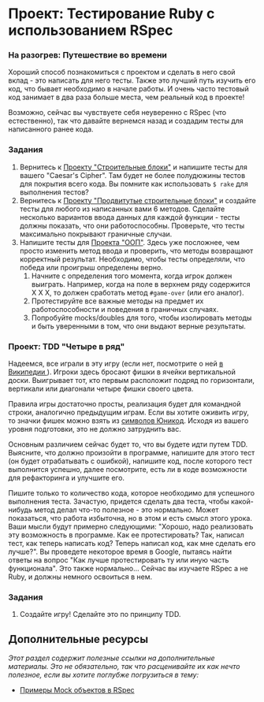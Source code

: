 # Проект: Тестирование Ruby с использованием RSpec

### На разогрев: Путешествие во времени

Хороший способ познакомиться с проектом и сделать в него свой вклад - это написать для него тесты. Также это лучший путь изучить его код, что бывает необходимо в начале работы. И очень часто тестовый код занимает в два раза больше места, чем реальный код в проекте!

Возможно, сейчас вы чувствуете себя неуверенно с RSpec (что естественно), так что давайте вернемся назад и создадим тесты для написанного ранее кода.

### Задания

1. Вернитесь к [Проекту "Строительные блоки"](/ruby-programming/project-building-blocks) и напишите тесты для вашего "Caesar's Cipher". Там будет не более полудюжины тестов для покрытия всего кода. Вы помните как использовать `$ rake` для выполнения тестов?
2. Вернитесь к [Проекту "Продвитутые строительные блоки"](/ruby-programming/project-advanced-building-blocks) и создайте тесты для любого из написанных вами 6 методов. Сделайте несколько вариантов ввода данных для каждой функции - тесты должны показать, что они работоспособны. Проверьте, что тесты максимально покрывают граничные случаи.
3. Напишите тесты для [Проекта "ООП"](/ruby-programming/project-oop). Здесь уже посложнее, чем просто изменить метод ввода и проверить, что методы возвращают корректный результат. Необходимо, чтобы тесты определяли, что победа или проигрыш определены верно.
   1. Начните с определения того момента, когда игрок должен выиграть. Например, когда на поле в верхнем ряду содержится X X X, то должен сработать метод `#game-over` (или его аналог).
   2. Протестируйте все важные методы на предмет их работоспособности и поведения в граничных случаях.
   3. Попробуйте mocks/doubles для того, чтобы изолировать методы и быть уверенными в том, что они выдают верные результаты.

### Проект: TDD "Четыре в ряд"

Надеемся, все играли в эту игру (если нет, посмотрите о ней [в Википедии ](https://ru.wikipedia.org/wiki/Четыре_в_ряд)). Игроки здесь бросают фишки в ячейки вертикальной доски. Выигрывает тот, кто первым расположит подряд по горизонтали, вертикали или диагонали четыре фишки своего цвета.

Правила игры достаточно просты, реализация будет для командной строки, аналогично предыдущим играм. Если вы хотите оживить игру, то значки фишек можно взять из [символов Юникод](http://en.wikipedia.org/wiki/List_of_Unicode_characters#Miscellaneous_Symbols). Исходя из вашего уровня подготовки, это не должно затруднить вас.

Основным различием сейчас будет то, что вы будете идти путем TDD. Выясните, что должно произойти в программе, напишите для этого тест (он будет отрабатывать с ошибкой), напишите код, после которого тест выполнится успешно, далее посмотрите, есть ли в коде возможности для рефакторинга и улучшите его.

Пишите только то количество кода, которое необходимо для успешного выполнения теста. Зачастую, придется сделать два теста, чтобы какой-нибудь метод делал что-то полезное - это нормально. Может показаться, что работа избыточна, но в этом и есть смысл этого урока. Ваши мысли будут примерно следующими: "Хорошо, надо реализовать эту возможность в программе. Как ее протестировать? Так, написал тест, как теперь написать код? Теперь написал код, как мне сделать его лучше?". Вы проведете некоторое время в Google, пытаясь найти ответы на вопрос "Как лучше протестировать ту или иную часть функционала". Это также нормально... Сейчас вы изучаете RSpec а не Ruby, и должны немного освоиться в нем.

### Задания

1. Создайте игру! Сделайте это по принципу TDD.

## Дополнительные ресурсы

_Этот раздел содержит полезные ссылки на дополнительные материалы. Это не обязательно, так что расценивайте их как нечто полезное, если вы хотите поглубже погрузиться в тему:_

- [Примеры Mock объектов в RSpec](http://stackoverflow.com/questions/3622604/rspec-mock-object-example)
